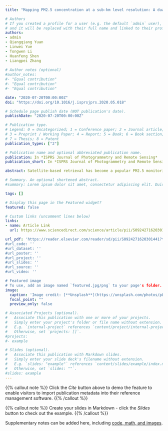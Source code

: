 ```yaml
---
title: "Mapping PM2.5 concentration at a sub-km level resolution: A dual-scale retrieval approach"

# Authors
# If you created a profile for a user (e.g. the default `admin` user), write the username (folder name) here 
# and it will be replaced with their full name and linked to their profile.
authors:
- admin
- Qiangqiang Yuan
- Linwei Yue
- Tongwen Li
- Huanfeng Shen
- Liangpei Zhang
 
# Author notes (optional)
#author_notes:
#- "Equal contribution"
#- "Equal contribution"
#- "Equal contribution"

date: "2020-07-20T00:00:00Z"
doi: "https://doi.org/10.1016/j.isprsjprs.2020.05.018"

# Schedule page publish date (NOT publication's date).
publishDate: "2020-07-20T00:00:00Z"

# Publication type.
# Legend: 0 = Uncategorized; 1 = Conference paper; 2 = Journal article;
# 3 = Preprint / Working Paper; 4 = Report; 5 = Book; 6 = Book section;
# 7 = Thesis; 8 = Patent
publication_types: ["2"]

# Publication name and optional abbreviated publication name.
publication: In *ISPRS Journal of Photogrammetry and Remote Sensing*
publication_short: In *ISPRS Journal of Photogrammetry and Remote Sensing*

abstract: Satellite-based retrieval has become a popular PM2.5 monitoring method. To improve the retrieval performance, multiple variables are usually introduced as auxiliary variables, in addition to aerosol optical depth (AOD). The different kinds of variables are usually at different resolutions, varying from sub-kilometer to dozens of kilometers. Generally speaking, when undertaking the retrieval, the variables at different resolutions are resampled to the same resolution as the AOD product to ensure scale consistency (single-scale retrieval). However, a drawback of doing this is that the information contained within the different resolutions (scales) is discarded. To fully utilize the information contained in the different scales, a dual-scale retrieval approach is proposed in this paper. In the first stage, the variables which influence PM2.5 concentration at a large scale are used for PM2.5 retrieval at a coarse resolution. Then, in the second stage, the variables which affect PM2.5 distribution at a finer scale are used for the further PM2.5 retrieval at a high resolution (sub-km level resolution), with the retrieved low-resolution PM2.5 from the first stage also acting as input. In this study, four different regression models were adopted to test the performance of the dual-scale retrieval approach at both daily and annual scales: multiple linear regression (MLR), geographically weighted regression (GWR), random forest (RF), and the generalized regression neural network (GRNN). Compared with the traditional single-scale retrieval approach, the proposed dual-scale retrieval approach can achieve PM2.5 mapping at a finer resolution and with a higher accuracy. Dual-scale retrieval can utilize the information contained in different scales, thus achieving an improvement in both resolution and retrieval accuracy. The proposed approach has the potential to be used for the generation of quantitative remote sensing products in various fields, and will promote the quality improvement of these quantitative remote sensing products.

# Summary. An optional shortened abstract.
#summary: Lorem ipsum dolor sit amet, consectetur adipiscing elit. Duis posuere tellus ac convallis placerat. Proin tincidunt magna sed ex sollicitudin condimentum.

tags: []

# Display this page in the Featured widget?
featured: false

# Custom links (uncomment lines below)
links:
- name: Article Link
  url: https://www.sciencedirect.com/science/article/pii/S0924271620301441

url_pdf: 'https://reader.elsevier.com/reader/sd/pii/S0924271620301441?token=07E4AEF493EEF723A4287ADDAC8D9E6D9BFED683BFFB741B953CDE76054D952521060C057C9CB99425DC1B55B2F978A0&originRegion=us-east-1&originCreation=20211214084044
#url_code: ''
#url_dataset: ''
#url_poster: ''
#url_project: ''
#url_slides: ''
#url_source: ''
#url_video: ''

# Featured image
# To use, add an image named `featured.jpg/png` to your page's folder. 
image:
  caption: 'Image credit: [**Unsplash**](https://unsplash.com/photos/pLCdAaMFLTE)'
  focal_point: ""
  preview_only: false

# Associated Projects (optional).
#   Associate this publication with one or more of your projects.
#   Simply enter your project's folder or file name without extension.
#   E.g. `internal-project` references `content/project/internal-project/index.md`.
#   Otherwise, set `projects: []`.
#projects:
#- example

# Slides (optional).
#   Associate this publication with Markdown slides.
#   Simply enter your slide deck's filename without extension.
#   E.g. `slides: "example"` references `content/slides/example/index.md`.
#   Otherwise, set `slides: ""`.
#slides: example
---
```


{{% callout note %}}
Click the *Cite* button above to demo the feature to enable visitors to import publication metadata into their reference management software.
{{% /callout %}}

{{% callout note %}}
Create your slides in Markdown - click the *Slides* button to check out the example.
{{% /callout %}}

Supplementary notes can be added here, including [code, math, and images](https://wowchemy.com/docs/writing-markdown-latex/).

